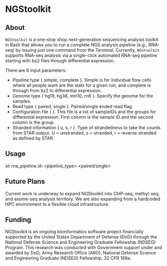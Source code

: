 # NGStoolkit

## About

`NGStoolkit` is a one-stop shop next-generation sequencing analysis toolkit in Bash that allows you to run a complete NGS analysis pipeline (e.g., RNA-seq) by issuing just one command from the Terminal.  Currently, `NGStoolkit` supports RNA-seq analysis via a single-click automated RNA-seq pipeline starting with bz2 files through differential expression.

There are 6 input parameters:

*	Pipeline type { simple, complete }.  Simple is for individual flow cells where all people want are the stats for a given run, and complete is through from bz2 to differential expression.
*	Genome type { hg19, hg38, mm10, rn6 }.  Specify the genome for the samples.
*	Read type { paired, single }.  Paired/single ended read flag.
*	Configuration file { <filename> }.  This file is a list of sampleIDs and the groups for differential expression.  First column is the sample ID and the second column is the group.
*	Stranded information { u, s, r }.  Type of strandedness to take the counts from STAR output.  U = unstranded, s = stranded, r = reverse stranded as defined by STAR.

## Usage

sh rna_pipeline.sh <pipeline_type> <genome> <paired/single> <config> <strandedness>

## Future Plans

Current work is underway to expand NGStoolkit into ChIP-seq, methyl-seq, and exome-seq analysis territory.  We are also expanding from a hardcoded HPC environment to a flexible cloud infrastructure.

## Funding

NGStoolkit is an ongoing bioinformatics software project financially supported by the
United States Department of Defense (DoD) through the National Defense Science and Engineering
Graduate Fellowship (NDSEG) Program. This research was conducted with Government support under
and awarded by DoD, Army Research Office (ARO), National Defense Science and Engineering
Graduate (NDSEG) Fellowship, 32 CFR 168a.